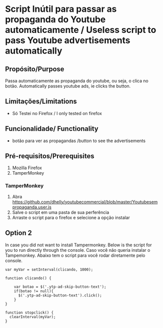 # Script Inútil para passar as propaganda do Youtube automaticamente / Useless script to pass Youtube advertisements automatically #

## Propósito/Purpose ##
Passa automaticamente as propaganda do youtube, ou seja, o clica no botão.
Automatically passes youtube ads, ie clicks the button.

## Limitações/Limitations ##
- Só Testei no Firefox / I only tested on firefox

## Funcionalidade/ Functionality ##
- botão para ver as propagandas /button to see the advertisements

## Pré-requisitos/Prerequisites ##
1. Mozilla Firefox
2. TamperMonkey

### TamperMonkey ###
1. Abra https://github.com/dhelly/youtubecommercial/blob/master/Youtubesempropaganda.user.js
2. Salve o script em uma pasta de sua perferência
3. Arraste o script para o firefox e selecione a opção instalar

[TamperMonkey]: https://addons.mozilla.org/pt-BR/firefox/addon/tampermonkey/

## Option 2 ###
In case you did not want to install Tampermonkey. Below is the script for you to run directly through the console.
Caso você não queria instalar o Tampemonkey. Abaixo tem o script para você rodar diretamente pelo console.

```
var myVar = setInterval(clicando, 1000);

function clicando() {  

    var botao = $('.ytp-ad-skip-button-text');
    if(botao != null){
      $('.ytp-ad-skip-button-text').click();
    }
}

function stopclick() {
  clearInterval(myVar);
}
```


